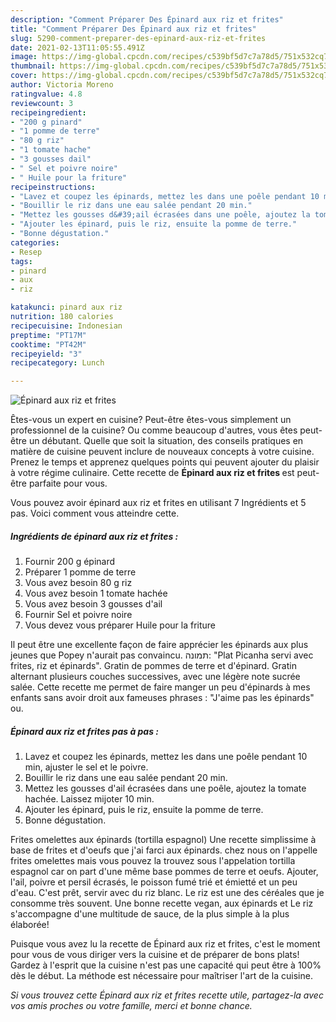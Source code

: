 ```yaml
---
description: "Comment Préparer Des Épinard aux riz et frites"
title: "Comment Préparer Des Épinard aux riz et frites"
slug: 5290-comment-preparer-des-epinard-aux-riz-et-frites
date: 2021-02-13T11:05:55.491Z
image: https://img-global.cpcdn.com/recipes/c539bf5d7c7a78d5/751x532cq70/epinard-aux-riz-et-frites-photo-principale-de-la-recette.jpg
thumbnail: https://img-global.cpcdn.com/recipes/c539bf5d7c7a78d5/751x532cq70/epinard-aux-riz-et-frites-photo-principale-de-la-recette.jpg
cover: https://img-global.cpcdn.com/recipes/c539bf5d7c7a78d5/751x532cq70/epinard-aux-riz-et-frites-photo-principale-de-la-recette.jpg
author: Victoria Moreno
ratingvalue: 4.8
reviewcount: 3
recipeingredient:
- "200 g pinard"
- "1 pomme de terre"
- "80 g riz"
- "1 tomate hache"
- "3 gousses dail"
- " Sel et poivre noire"
- " Huile pour la friture"
recipeinstructions:
- "Lavez et coupez les épinards, mettez les dans une poêle pendant 10 min, ajuster le sel et le poivre."
- "Bouillir le riz dans une eau salée pendant 20 min."
- "Mettez les gousses d&#39;ail écrasées dans une poêle, ajoutez la tomate hachée. Laissez mijoter 10 min."
- "Ajouter les épinard, puis le riz, ensuite la pomme de terre."
- "Bonne dégustation."
categories:
- Resep
tags:
- pinard
- aux
- riz

katakunci: pinard aux riz 
nutrition: 180 calories
recipecuisine: Indonesian
preptime: "PT17M"
cooktime: "PT42M"
recipeyield: "3"
recipecategory: Lunch

---
```



![Épinard aux riz et frites](https://img-global.cpcdn.com/recipes/c539bf5d7c7a78d5/751x532cq70/epinard-aux-riz-et-frites-photo-principale-de-la-recette.jpg)

Êtes-vous un expert en cuisine? Peut-être êtes-vous simplement un professionnel de la cuisine? Ou comme beaucoup d'autres, vous êtes peut-être un débutant. Quelle que soit la situation, des conseils pratiques en matière de cuisine peuvent inclure de nouveaux concepts à votre cuisine. Prenez le temps et apprenez quelques points qui peuvent ajouter du plaisir à votre régime culinaire. Cette recette de <strong> Épinard aux riz et frites </strong> est peut-être parfaite pour vous.

<!--inarticleads1-->

Vous pouvez avoir épinard aux riz et frites en utilisant 7 Ingrédients et 5 pas. Voici comment vous atteindre cette.

##### Ingrédients de épinard aux riz et frites :

1. Fournir 200 g épinard
1. Préparer 1 pomme de terre
1. Vous avez besoin 80 g riz
1. Vous avez besoin 1 tomate hachée
1. Vous avez besoin 3 gousses d&#39;ail
1. Fournir  Sel et poivre noire
1. Vous devez vous préparer  Huile pour la friture


Il peut être une excellente façon de faire apprécier les épinards aux plus jeunes que Popey n&#39;aurait pas convaincu. תמונה: &#34;Plat Picanha servi avec frites, riz et épinards&#34;. Gratin de pommes de terre et d&#39;épinard. Gratin alternant plusieurs couches successives, avec une légère note sucrée salée. Cette recette me permet de faire manger un peu d&#39;épinards à mes enfants sans avoir droit aux fameuses phrases : &#34;J&#39;aime pas les épinards&#34; ou. 

<!--inarticleads2-->

##### Épinard aux riz et frites pas à pas :

1. Lavez et coupez les épinards, mettez les dans une poêle pendant 10 min, ajuster le sel et le poivre.
1. Bouillir le riz dans une eau salée pendant 20 min.
1. Mettez les gousses d&#39;ail écrasées dans une poêle, ajoutez la tomate hachée. Laissez mijoter 10 min.
1. Ajouter les épinard, puis le riz, ensuite la pomme de terre.
1. Bonne dégustation.


Frites omelettes aux épinards (tortilla espagnol) Une recette simplissime à base de frites et d&#39;oeufs que j&#39;ai farci aux épinards. chez nous on l&#39;appelle frites omelettes mais vous pouvez la trouvez sous l&#39;appelation tortilla espagnol car on part d&#39;une même base pommes de terre et oeufs. Ajouter, l&#39;ail, poivre et persil écrasés, le poisson fumé trié et émietté et un peu d&#39;eau. C&#39;est prêt, servir avec du riz blanc. Le riz est une des céréales que je consomme très souvent. Une bonne recette vegan, aux épinards et Le riz s&#39;accompagne d&#39;une multitude de sauce, de la plus simple à la plus élaborée! 

<!--inarticleads1-->

<p>
Puisque vous avez lu la recette de Épinard aux riz et frites, c'est le moment pour vous de vous diriger vers la cuisine et de préparer de bons plats! Gardez à l'esprit que la cuisine n'est pas une capacité qui peut être à 100% dès le début. La méthode est nécessaire pour maîtriser l'art de la cuisine.
</p>

<p>
<i>Si vous trouvez cette Épinard aux riz et frites recette utile, partagez-la avec vos amis proches ou votre famille, merci et bonne chance.</i>
</p>
